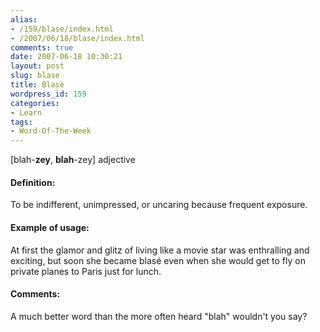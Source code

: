 ```yaml
---
alias:
- /159/blase/index.html
- /2007/06/18/blase/index.html
comments: true
date: 2007-06-18 10:30:21
layout: post
slug: blase
title: Blasé
wordpress_id: 159
categories:
- Learn
tags:
- Word-Of-The-Week
---
```


[blah-**zey**, **blah**-zey]
adjective



#### Definition:


To be indifferent, unimpressed, or uncaring because frequent exposure.



#### Example of usage:


At first the glamor and glitz of living like a movie star was enthralling and exciting, but soon she became blasé even when she would get to fly on private planes to Paris just for lunch.



#### Comments:


A much better word than the more often heard "blah" wouldn't you say?
